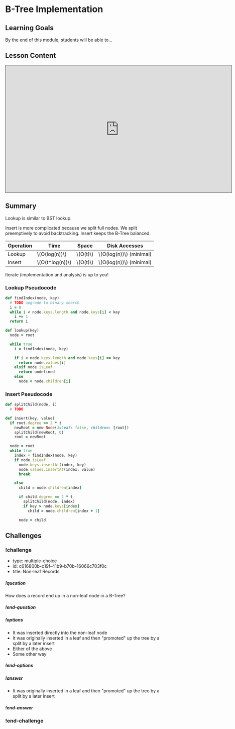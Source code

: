 # B-Tree Implementation

## Learning Goals

By the end of this module, students will be able to...

## Lesson Content

<iframe src="https://adaacademy.hosted.panopto.com/Panopto/Pages/Embed.aspx?id=d341a60a-54c2-4327-a501-abdd013996e2&autoplay=false&offerviewer=true&showtitle=true&showbrand=false&start=0&interactivity=all" width=720 height=405 style="border: 1px solid #464646;" allowfullscreen allow="autoplay"></iframe>

## Summary

Lookup is similar to BST lookup.

Insert is more complicated because we split full nodes. We split preemptively to avoid backtracking. Insert keeps the B-Tree balanced.

| Operation | Time              | Space      | Disk Accesses             |
| --------- | ----------------- | ---------- | ------------------------- |
| Lookup    | \\(O(log(n))\\)   | \\(O(t)\\) | \\(O(log(n))\\) (minimal) |
| Insert    | \\(O(t*log(n))\\) | \\(O(t)\\) | \\(O(log(n))\\) (minimal) |

Iterate (implementation and analysis) is up to you!

### Lookup Pseudocode

```ruby
def findIndex(node, key)
  # TODO upgrade to binary search
  i = 0
  while i < node.keys.length and node.keys[i] < key
    i += 1
  return i

def lookup(key)
  node = root

  while true
    i = findIndex(node, key)

    if i < node.keys.length and node.keys[i] == key
      return node.values[i]
    elsif node.isLeaf
      return undefined
    else
      node = node.children[i]
```

### Insert Pseudocode

```ruby
def splitChild(node, i)
  # TODO

def insert(key, value)
  if root.degree == 2 * t
    newRoot = new Node(isLeaf: false, children: [root])
    splitChild(newRoot, 0)
    root = newRoot

  node = root
  while true
    index = findIndex(node, key)
    if node.isLeaf
      node.keys.insertAt(index, key)
      node.values.insertAt(index, value)
      break

    else
      child = node.children[index]

      if child.degree == 2 * t
        splitChild(node, index)
        if key > node.keys[index]
          child = node.children[index + 1]

      node = child
```

## Challenges

<!-- >>>>>>>>>>>>>>>>>>>>>> BEGIN CHALLENGE >>>>>>>>>>>>>>>>>>>>>> -->
<!-- Replace everything in square brackets [] and remove brackets  -->

### !challenge

* type: multiple-choice
* id: c616800b-c19f-41b9-b70b-16066c703f0c
* title: Non-leaf Records

##### !question

How does a record end up in a non-leaf node in a B-Tree?

##### !end-question

##### !options

* It was inserted directly into the non-leaf node
* It was originally inserted in a leaf and then "promoted" up the tree by a split by a later insert
* Either of the above
* Some other way

##### !end-options

##### !answer

* It was originally inserted in a leaf and then "promoted" up the tree by a split by a later insert

##### !end-answer

### !end-challenge

<!-- ======================= END CHALLENGE ======================= -->
